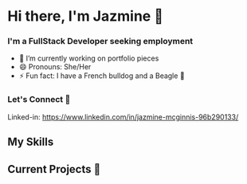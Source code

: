  # Hi there, I'm Jazmine 👋
### I'm a FullStack Developer seeking employment

- 🔭 I’m currently working on portfolio pieces
- 😄 Pronouns: She/Her
 - ⚡ Fun fact: I have a French bulldog and a Beagle :dog:

### Let's Connect 	:handshake:
 Linked-in: https://www.linkedin.com/in/jazmine-mcginnis-96b290133/
 
 ## My Skills


## Current Projects :construction:
